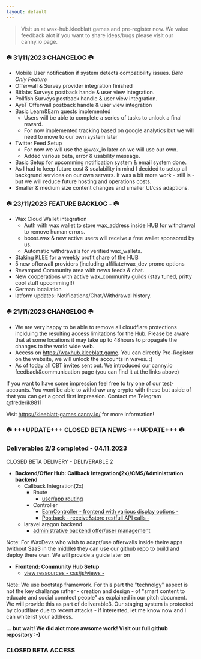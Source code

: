 ```yaml
---
layout: default
---
```


> Visit us at wax-hub.kleeblatt.games and pre-register now.
> We value feedback alot if you want to share ideas/bugs please visit our canny.io page.

### ☘️ 31/11/2023 CHANGELOG ☘️

- Mobile User notification if system detects compatibility issues. *Beta Only Feature*
- Offerwall & Survey provider integration finished
 - Bitlabs Surveys postback hande & user view integration.
 - Pollfish Surveys postback handle & user view integration.
 - AyeT Offerwall postback handle & user view integration
- Basic Learn&Earn quests implemented
  - Users will be able to complete a series of tasks to unlock a final reward.
  - For now implemented tracking based on google analytics but we will need to move to our own system later
- Twitter Feed Setup
  - For now we will use the @wax_io later on we will use our own.
  - Added various beta, error & usability message.
- Basic Setup for upcomming notification system & email system done.
 - As I had to keep future cost & scalability in mind I decided to setup all backgrund services on our own servers. It was a bit more work - still is - but we will reduce future hosting and operations costs.
 - Smaller & medium size content changes and smaller UI/css adaptions.

### ☘️ 23/11/2023 FEATURE BACKLOG  - ☘️

- Wax Cloud Wallet integration
  - Auth with wax wallet to store wax_address inside HUB for withdrawal to remove human errors.
  - boost.wax & new active users will receive a free wallet sponsored by us.
  - Automatic withdrawals for verified wax_wallets.
- Staking KLEE for a weekly profit share of the HUB
- 5 new offerwall providers (including affiliate/wax_dev promo options
- Revamped Community area with news feeds & chat.
 - New cooperations with active wax_community guilds (stay tuned, pritty cool stuff upcomming!!)
 - German localiation
 - latform updates: Notifications/Chat/Withdrawal history.



### ☘️ 21/11/2023 CHANGELOG ☘️

- We are very happy to be able to remove all cloudflare protections inclduing the resulting access limitations for the Hub. Please be aware that at some locations it may take up to 48hours to propagate the changes to the world wide web. 
- Access on https://waxhub.kleeblatt.game. You can directly Pre-Register on the website, we will unlock the accounts in waves. :)
- As of today all CBT invites sent out. We introduced our canny.io feedback&communication page (you can find it at the links above)

If you want to have some impression feel free to try one of our test-accounts. You wont be able to withdraw any crypto with these but aside of that you can get a good first impression. Contact me Telegram @frederik8811

Visit https://kleeblatt-games.canny.io/ for more information!

### ☘️ +++UPDATE+++ CLOSED BETA NEWS +++UPDATE+++ ☘️


### Deliverables 2/3 completed - 04.11.2023

CLOSED BETA DELIVERY - DELIVERABLE 2
  - **Backend/Offer Hub: Callback Integration(2x)/CMS/Administration backend**
    - Callback Integration(2x)
      - Route
        - [user/app routing](https://github.com/KleeblattGames/WAX-Earn-and-Community-Hub/blob/main/offerwall/routes/web.php)
      - Controller
        - [EarnController - frontend with various display options - ](https://github.com/KleeblattGames/WAX-Earn-and-Community-Hub/blob/main/offerwall/app/Http/Controllers/EarnController.php)
        - [Postback - receive&store restfull API calls - ](https://github.com/KleeblattGames/WAX-Earn-and-Community-Hub/blob/main/offerwall/app/Http/Controllers/NotikPostbackController.php)
    - laravel aragon backend
       - [administrative backend offer/user management](https://github.com/KleeblattGames/argon-dashboard-laravel)
  
  Note: For WaxDevs who wish to adapt/use offerwalls inside theire apps (without SaaS in the middle) they can use our github repo to build and deploy there own. We will provide a guide later on
  
  - **Frontend: Community Hub Setup**
      - [view ressources - css/js/views -](https://github.com/KleeblattGames/WAX-Earn-and-Community-Hub/tree/main/offerwall/resources)
  
  Note: We use bootstap framework. For this part the "technolgy" aspect is not the key challange rather - creation and design - of "smart content to educate and social conntect people" as explained in our pitch document. We will provide this as part of deliverable3. Our staging system is protected by cloudflare due to recent attacks - if interested, let me know now and I can whitelist your address.
      

**... but wait! We did alot more awsome work! Visit our full github repository :-)**


### CLOSED BETA ACCESS


 
        
 
